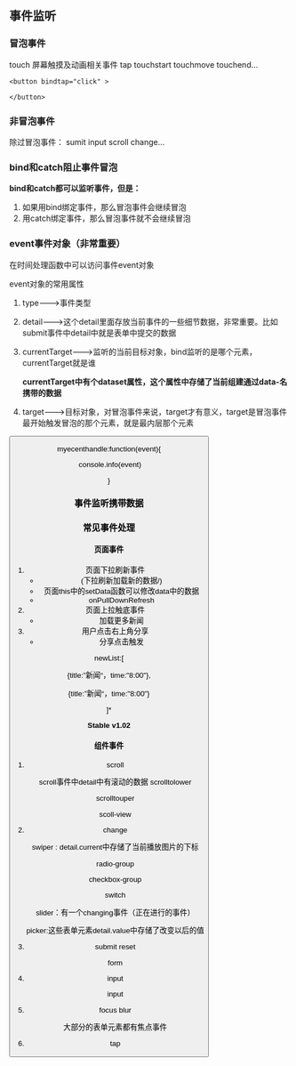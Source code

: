 ## 事件监听

### 冒泡事件

touch 屏幕触摸及动画相关事件 tap touchstart touchmove  touchend...

<!--绑定事件使用bind+事件类型作为属性名，属性值制定要调用-->

```<button bindtap="click" >```

```</button>```



### 非冒泡事件

除过冒泡事件：   sumit  input scroll change...

### bind和catch阻止事件冒泡

**bind和catch都可以监听事件，但是：**

1. 如果用bind绑定事件，那么冒泡事件会继续冒泡
2. 用catch绑定事件，那么冒泡事件就不会继续冒泡

### event事件对象（非常重要）

在时间处理函数中可以访问事件event对象

event对象的常用属性

1. type--->事件类型

2. detail--->这个detail里面存放当前事件的一些细节数据，非常重要。比如submit事件中detail中就是表单中提交的数据

3. currentTarget--->监听的当前目标对象，bind监听的是哪个元素，currentTarget就是谁

   **currentTarget中有个dataset属性，这个属性中存储了当前组建通过data-名携带的数据**

4. target--->目标对象，对冒泡事件来说，target才有意义，target是冒泡事件最开始触发冒泡的那个元素，就是最内层那个元素

<button bindtap="eventData"  data-mydata="hello">

myecenthandle:function(event){

​					console.info(event)

}

### 事件监听携带数据

<!--组建可以通过data-开头的属性携带数据，这些数据可以在事件处理函数handle中通过event.currenrTarget.daraset,mydata获取到-->

### 常见事件处理

#### 页面事件

1. 页面下拉刷新事件
   * (下拉刷新加载新的数据/)
   * 页面this中的setData函数可以修改data中的数据
   * onPullDownRefresh
2. 页面上拉触底事件
   * 加载更多新闻
3. 用户点击右上角分享
   * 分享点击触发

newList:[

{title:”新闻“，time:"8:00"},

{title:”新闻“，time:"8:00"}

]*

**Stable v1.02**

#### 组件事件

1. scroll 

    scroll事件中detail中有滚动的数据 scrolltolower 

   scrolltouper 

    scoll-view

2. change

    swiper   : detail.current中存储了当前播放图片的下标

   radio-group

   checkbox-group

   switch

   slider：有一个changing事件（正在进行的事件）

   picker:这些表单元素detail.value中存储了改变以后的值

3. submit reset

    form

4. input

    input

5. focus blur

   大部分的表单元素都有焦点事件

6. tap 





